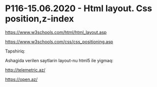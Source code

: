 # P116-15.06.2020 - Html layout. Css position,z-index

https://www.w3schools.com/html/html_layout.asp

https://www.w3schools.com/css/css_positioning.asp



Tapshiriq:

Ashagida verilen saytlarin layout-nu html5 ile yigmaq:

http://telemetric.az/

https://open.az/

